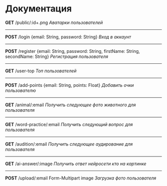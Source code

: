 # Документация
**GET** /public/:id+.png *Аватарки пользователей*
***
**POST** /login {email: String, password: String} *Вход в аккаунт*
***
**POST** /register {email: String, password: String, firstName: String, secondName: String} *Регистрация пользователя*
***
**GET** /user-top *Топ пользователей*
***
**POST** /add-points {email: String, points: Float} *Добавить очки пользователю*
***
**GET** /animal/:email *Получить следующее фото животного для пользователя*
***
**GET** /word-practice/:email *Получить следующий вопрос  для пользователя*
***
**GET** /audition/:email *Получить следующее аудирование для пользователя*
***
**GET** /ai-answer/:image *Получить ответ нейросети кто на картинке*
***
**POST** /upload/:email Form-Multipart image *Загрузка фото пользователя*